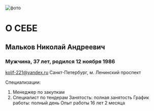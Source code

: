 ![фото](465068433.png)
# О СЕБЕ
## Мальков Николай Андреевич
### Мужчина, 37 лет, родился 12 ноября 1986

kolif-221@yandex.ru
Санкт-Петербург, м. Ленинский проспект

Специализации:
1. Менеджер по закупкам
2. Специалист по тендерам
Занятость: полная занятость
График работы: полный день
Опыт работы 16 лет 2 месяца
